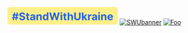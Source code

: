 [![SWUbanner](https://github.com/vshymanskyy/StandWithUkraine/blob/main/badges/StandWithUkraine.svg)](http://stand-with-ukraine.pp.ua/)
[![SWUbanner](https://github.com/vshymanskyy/StandWithUkraine/blob/main/badges/RussianWarship.svg)](http://stand-with-ukraine.pp.ua/)
[![Foo](https://img.shields.io/badge/ПІДПИСАТИСЯ-НА%20ОНОВЛЕННЯ-brightgreen.svg?style=social&logo=telegram&color=blue)](https://t.me/alarm_map)
